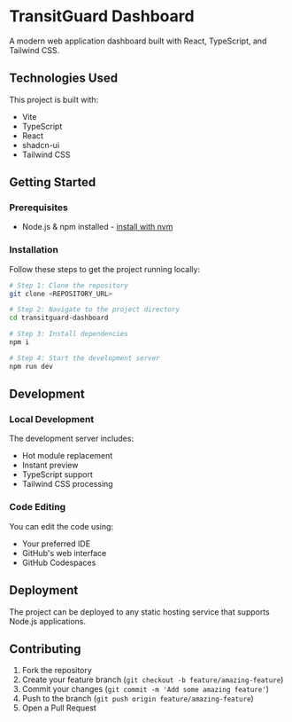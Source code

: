 # TransitGuard Dashboard

A modern web application dashboard built with React, TypeScript, and Tailwind CSS.

## Technologies Used

This project is built with:

- Vite
- TypeScript
- React
- shadcn-ui
- Tailwind CSS

## Getting Started

### Prerequisites

- Node.js & npm installed - [install with nvm](https://github.com/nvm-sh/nvm#installing-and-updating)

### Installation

Follow these steps to get the project running locally:

```sh
# Step 1: Clone the repository
git clone <REPOSITORY_URL>

# Step 2: Navigate to the project directory
cd transitguard-dashboard

# Step 3: Install dependencies
npm i

# Step 4: Start the development server
npm run dev
```

## Development

### Local Development

The development server includes:
- Hot module replacement
- Instant preview
- TypeScript support
- Tailwind CSS processing

### Code Editing

You can edit the code using:
- Your preferred IDE
- GitHub's web interface
- GitHub Codespaces

## Deployment

The project can be deployed to any static hosting service that supports Node.js applications.

## Contributing

1. Fork the repository
2. Create your feature branch (`git checkout -b feature/amazing-feature`)
3. Commit your changes (`git commit -m 'Add some amazing feature'`)
4. Push to the branch (`git push origin feature/amazing-feature`)
5. Open a Pull Request
